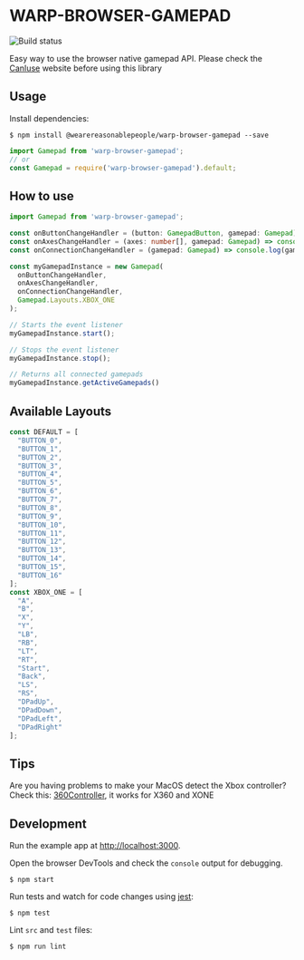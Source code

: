 # WARP-BROWSER-GAMEPAD
![Build status](https://github.com/wearereasonablepeople/warp-browser-gamepad/workflows/CI/badge.svg)

Easy way to use the browser native gamepad API. 
Please check the [CanIuse](https://caniuse.com/#search=getGamepads) website before using this library

## Usage

Install dependencies:

```
$ npm install @wearereasonablepeople/warp-browser-gamepad --save
```

```js
import Gamepad from 'warp-browser-gamepad';
// or
const Gamepad = require('warp-browser-gamepad').default;
```

## How to use

```ts
import Gamepad from 'warp-browser-gamepad';

const onButtonChangeHandler = (button: GamepadButton, gamepad: Gamepad) => console.log(button, gamepad);
const onAxesChangeHandler = (axes: number[], gamepad: Gamepad) => console.log(axes, gamepad);
const onConnectionChangeHandler = (gamepad: Gamepad) => console.log(gamepad);

const myGamepadInstance = new Gamepad(
  onButtonChangeHandler,
  onAxesChangeHandler,
  onConnectionChangeHandler,
  Gamepad.Layouts.XBOX_ONE
);

// Starts the event listener
myGamepadInstance.start();

// Stops the event listener
myGamepadInstance.stop();

// Returns all connected gamepads
myGamepadInstance.getActiveGamepads()

```

## Available Layouts

```js
const DEFAULT = [
  "BUTTON_0",
  "BUTTON_1",
  "BUTTON_2",
  "BUTTON_3",
  "BUTTON_4",
  "BUTTON_5",
  "BUTTON_6",
  "BUTTON_7",
  "BUTTON_8",
  "BUTTON_9",
  "BUTTON_10",
  "BUTTON_11",
  "BUTTON_12",
  "BUTTON_13",
  "BUTTON_14",
  "BUTTON_15",
  "BUTTON_16"
];
const XBOX_ONE = [
  "A",
  "B",
  "X",
  "Y",
  "LB",
  "RB",
  "LT",
  "RT",
  "Start",
  "Back",
  "LS",
  "RS",
  "DPadUp",
  "DPadDown",
  "DPadLeft",
  "DPadRight"
];
```

## Tips
Are you having problems to make your MacOS detect the Xbox controller?
Check this: [360Controller](https://github.com/360Controller/360Controller), it works for X360 and XONE
## Development

Run the example app at [http://localhost:3000](http://localhost:3000).

Open the browser DevTools and check the `console` output for debugging.

```
$ npm start
```

Run tests and watch for code changes using [jest](https://github.com/facebook/jest):

```
$ npm test
```

Lint `src` and `test` files:

```
$ npm run lint
```
